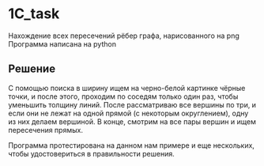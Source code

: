 # 1C_task
Нахождение всех пересечений рёбер графа, нарисованного на png  
Программа написана на python
## Решение

С помощью поиска в ширину ищем на черно-белой картинке чёрные точки, и после этого, проходим по соседям только один раз, чтобы уменьшить толщину линий. После рассматриваю все вершины по три, и если они не лежат на одной прямой (с некоторым округлением), одну из них делаем вершиной. В конце, смотрим на все пары вершин и ищем пересечения прямых.  

Программа протестирована на данном нам примере и еще нескольких, чтобы удостовериться в правильности решения.
